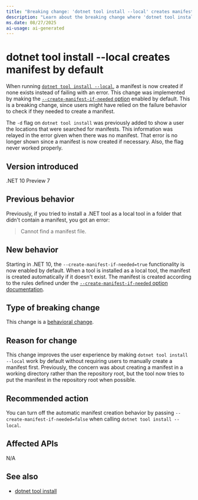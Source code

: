 ```yaml
---
title: "Breaking change: 'dotnet tool install --local' creates manifest by default"
description: "Learn about the breaking change where 'dotnet tool install --local' now creates a manifest by default if no tools manifest is found."
ms.date: 08/27/2025
ai-usage: ai-generated
---
```


# dotnet tool install --local creates manifest by default

When running [`dotnet tool install --local`](../../../tools/dotnet-tool-install.md), a manifest is now created if none exists instead of failing with an error. This change was implemented by making the [`--create-manifest-if-needed` option](../../../tools/dotnet-tool-install.md#options) enabled by default. This is a breaking change, since users might have relied on the failure behavior to check if they needed to create a manifest.

The `-d` flag on `dotnet tool install` was previously added to show a user the locations that were searched for manifests. This information was relayed in the error given when there was no manifest. That error is no longer shown since a manifest is now created if necessary. Also, the flag never worked properly.

## Version introduced

.NET 10 Preview 7

## Previous behavior

Previously, if you tried to install a .NET tool as a local tool in a folder that didn't contain a manifest, you got an error:

> Cannot find a manifest file.

## New behavior

Starting in .NET 10, the `--create-manifest-if-needed=true` functionality is now enabled by default. When a tool is installed as a local tool, the manifest is created automatically if it doesn't exist. The manifest is created according to the rules defined under the [`--create-manifest-if-needed` option documentation](../../../tools/dotnet-tool-install.md#options).

## Type of breaking change

This change is a [behavioral change](../../categories.md#behavioral-change).

## Reason for change

This change improves the user experience by making `dotnet tool install --local` work by default without requiring users to manually create a manifest first. Previously, the concern was about creating a manifest in a working directory rather than the repository root, but the tool now tries to put the manifest in the repository root when possible.

## Recommended action

You can turn off the automatic manifest creation behavior by passing `--create-manifest-if-needed=false` when calling `dotnet tool install --local`.

## Affected APIs

N/A

## See also

- [dotnet tool install](../../../tools/dotnet-tool-install.md)
